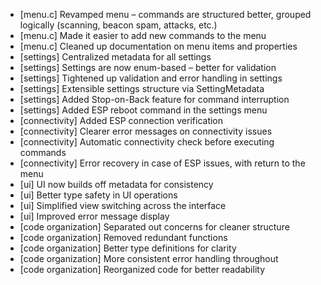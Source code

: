 - [menu.c] Revamped menu – commands are structured better, grouped logically (scanning, beacon spam, attacks, etc.)
- [menu.c] Made it easier to add new commands to the menu
- [menu.c] Cleaned up documentation on menu items and properties
- [settings] Centralized metadata for all settings
- [settings] Settings are now enum-based – better for validation
- [settings] Tightened up validation and error handling in settings
- [settings] Extensible settings structure via SettingMetadata
- [settings] Added Stop-on-Back feature for command interruption
- [settings] Added ESP reboot command in the settings menu
- [connectivity] Added ESP connection verification
- [connectivity] Clearer error messages on connectivity issues
- [connectivity] Automatic connectivity check before executing commands
- [connectivity] Error recovery in case of ESP issues, with return to the menu
- [ui] UI now builds off metadata for consistency
- [ui] Better type safety in UI operations
- [ui] Simplified view switching across the interface
- [ui] Improved error message display
- [code organization] Separated out concerns for cleaner structure
- [code organization] Removed redundant functions
- [code organization] Better type definitions for clarity
- [code organization] More consistent error handling throughout
- [code organization] Reorganized code for better readability
